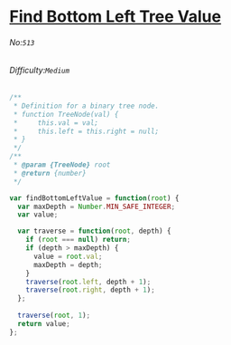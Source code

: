 # [Find Bottom Left Tree Value](https://leetcode.com/problems/find-bottom-left-tree-value/#/description)
###### No:`513`
###### Difficulty:`Medium`



```js
/**
 * Definition for a binary tree node.
 * function TreeNode(val) {
 *     this.val = val;
 *     this.left = this.right = null;
 * }
 */
/**
 * @param {TreeNode} root
 * @return {number}
 */

var findBottomLeftValue = function(root) {
  var maxDepth = Number.MIN_SAFE_INTEGER;
  var value;

  var traverse = function(root, depth) {
    if (root === null) return;
    if (depth > maxDepth) {
      value = root.val;
      maxDepth = depth;
    }
    traverse(root.left, depth + 1);
    traverse(root.right, depth + 1);
  };
  
  traverse(root, 1);
  return value;
};

```
